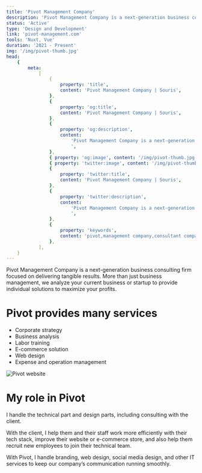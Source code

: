 ```yaml
---
title: 'Pivot Management Company'
description: 'Pivot Management Company is a next-generation business consulting firm focused on delivering tangible results. More than just business management, we analyze your current business or startup to provide individual solutions to maximize your profits.'
status: 'Active'
type: 'Design and Development'
link: 'pivot-management.com'
tools: 'Nuxt, Vue'
duration: '2021 - Present'
img: '/img/pivot-thumb.jpg'
head:
    {
        meta:
            [
                {
                    property: 'title',
                    content: 'Pivot Management Company | Souris',
                },
                {
                    property: 'og:title',
                    content: 'Pivot Management Company | Souris',
                },
                {
                    property: 'og:description',
                    content:
                        'Pivot Management Company is a next-generation business consulting firm focused on delivering tangible results. More than just business management, we analyze your current business or startup to provide individual solutions to maximize your profits.
                        ',
                },
                { property: 'og:image', content: '/img/pivot-thumb.jpg' },
                { property: 'twitter:image', content: '/img/pivot-thumb.jpg' },
                {
                    property: 'twitter:title',
                    content: 'Pivot Management Company | Souris',
                },
                {
                    property: 'twitter:description',
                    content:
                        'Pivot Management Company is a next-generation business consulting firm focused on delivering tangible results. More than just business management, we analyze your current business or startup to provide individual solutions to maximize your profits.
                        ',
                },
                {
                    property: 'keywords',
                    content: 'pivot,management company,consultant company,cambodia,business consulting',
                },
            ],
    }
---
```


Pivot Management Company is a next-generation business consulting firm focused on delivering tangible results. More than just business management, we analyze your current business or startup to provide individual solutions to maximize your profits.

<!--more-->

# Pivot provides many services

-   Corporate strategy
-   Business analysis
-   Labor training
-   E-commerce solution
-   Web design
-   Expense and operation management

![Pivot website](/img/pivot-1.png)

# My role in Pivot

I handle the technical part and design parts, including consulting with the client.

With the client, I help them and their staff work more efficiently with their tech stack, improve their website or e-commerce store, and also help them recruit new employees to join their technical team.

With Pivot, I handle branding, web design, social media design, and other IT services to keep our company’s communication running smoothly.
